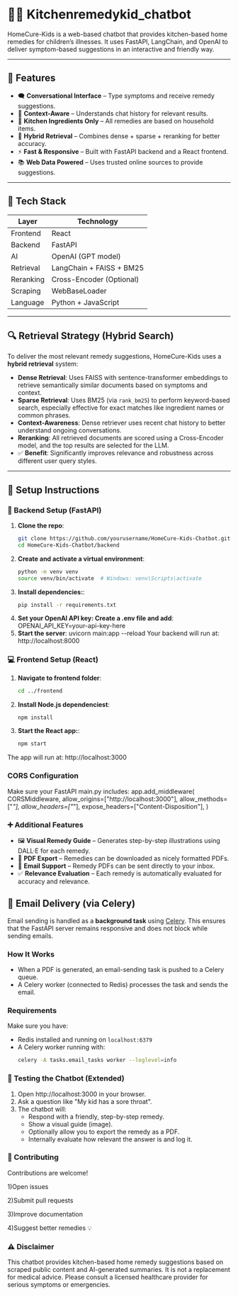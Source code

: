 # 🧑‍🍳 Kitchenremedykid_chatbot

HomeCure-Kids is a web-based chatbot that provides kitchen-based home remedies for children’s illnesses. It uses FastAPI, LangChain, and OpenAI to deliver symptom-based suggestions in an interactive and friendly way.

---

## 🌟 Features

- 🗨️ **Conversational Interface** – Type symptoms and receive remedy suggestions.
- 🧠 **Context-Aware** – Understands chat history for relevant results.
- 🍋 **Kitchen Ingredients Only** – All remedies are based on household items.
- 🧪 **Hybrid Retrieval** – Combines dense + sparse + reranking for better accuracy.
- ⚡ **Fast & Responsive** – Built with FastAPI backend and a React frontend.
- 📚 **Web Data Powered** – Uses trusted online sources to provide suggestions.

---

## 🧰 Tech Stack

| Layer        | Technology                 |
|--------------|----------------------------|
| Frontend     | React                      |
| Backend      | FastAPI                    |
| AI           | OpenAI (GPT model)         |
| Retrieval    | LangChain + FAISS + BM25   |
| Reranking    | Cross-Encoder (Optional)   |
| Scraping     | WebBaseLoader              |
| Language     | Python + JavaScript        |

---

## 🔍 Retrieval Strategy (Hybrid Search)

To deliver the most relevant remedy suggestions, HomeCure-Kids uses a **hybrid retrieval** system:

- **Dense Retrieval**: Uses FAISS with sentence-transformer embeddings to retrieve semantically similar documents based on symptoms and context.
- **Sparse Retrieval**: Uses BM25 (via `rank_bm25`) to perform keyword-based search, especially effective for exact matches like ingredient names or common phrases.
- **Context-Awareness**: Dense retriever uses recent chat history to better understand ongoing conversations.
- **Reranking**: All retrieved documents are scored using a Cross-Encoder model, and the top results are selected for the LLM.
- ✅ **Benefit**: Significantly improves relevance and robustness across different user query styles.

---

## 🚀 Setup Instructions

### 🔧 Backend Setup (FastAPI)

1. **Clone the repo**:
   ```bash
   git clone https://github.com/yourusername/HomeCure-Kids-Chatbot.git
   cd HomeCure-Kids-Chatbot/backend
2. **Create and activate a virtual environment**:
   ```bash
   python -m venv venv
   source venv/bin/activate  # Windows: venv\Scripts\activate
3. **Install dependencies:**:
   ```bash
   pip install -r requirements.txt
4. **Set your OpenAI API key: Create a .env file and add**:
   OPENAI_API_KEY=your-api-key-here
5. **Start the server**:
   uvicorn main:app --reload
Your backend will run at: http://localhost:8000

### 💻 Frontend Setup (React)
1. **Navigate to frontend folder**:
   ```bash
   cd ../frontend
2. **Install Node.js dependenciest**:
   ```bash
   npm install
3. **Start the React app:**:
   ```bash
   npm start
The app will run at: http://localhost:3000

### CORS Configuration
  Make sure your FastAPI main.py includes:
  app.add_middleware(
    CORSMiddleware,
    allow_origins=["http://localhost:3000"],
    allow_methods=["*"],
    allow_headers=["*"],
     expose_headers=["Content-Disposition"], 
   )

### ➕ Additional Features

- 🖼️ **Visual Remedy Guide** – Generates step-by-step illustrations using DALL·E for each remedy.
- 📝 **PDF Export** – Remedies can be downloaded as nicely formatted PDFs.
- 📧 **Email Support** – Remedy PDFs can be sent directly to your inbox.
- ✅ **Relevance Evaluation** – Each remedy is automatically evaluated for accuracy and relevance.

## 📨 Email Delivery (via Celery)

Email sending is handled as a **background task** using [Celery](https://docs.celeryq.dev/). This ensures that the FastAPI server remains responsive and does not block while sending emails.

### How It Works

- When a PDF is generated, an email-sending task is pushed to a Celery queue.
- A Celery worker (connected to Redis) processes the task and sends the email.

### Requirements

Make sure you have:
- Redis installed and running on `localhost:6379`
- A Celery worker running with:
  ```bash
  celery -A tasks.email_tasks worker --loglevel=info

### 🧪 Testing the Chatbot (Extended)

1. Open http://localhost:3000 in your browser.
2. Ask a question like "My kid has a sore throat".
3. The chatbot will:
   - Respond with a friendly, step-by-step remedy.
   - Show a visual guide (image).
   - Optionally allow you to export the remedy as a PDF.
   - Internally evaluate how relevant the answer is and log it.


### 🙌 Contributing
Contributions are welcome!

1)Open issues

2)Submit pull requests

3)Improve documentation

4)Suggest better remedies 💡
### ⚠️ Disclaimer
This chatbot provides kitchen-based home remedy suggestions based on scraped public content and AI-generated summaries. It is not a replacement for medical advice. Please consult a licensed healthcare provider for serious symptoms or emergencies.


 
